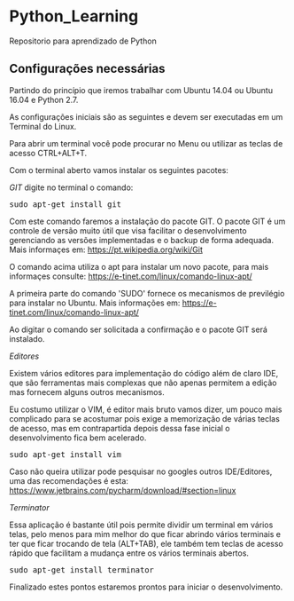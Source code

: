 # Python_Learning
Repositorio para aprendizado de Python

## Configurações necessárias

Partindo do princípio que iremos trabalhar com Ubuntu 14.04 ou Ubuntu 16.04 e Python 2.7.

As configurações iniciais são as seguintes e devem ser executadas em um Terminal do Linux.

Para abrir um terminal você pode procurar no Menu ou utilizar as teclas de acesso CTRL+ALT+T.

Com o terminal aberto vamos instalar os seguintes pacotes:

*GIT*
digite no terminal o comando:

<pre>
sudo apt-get install git
</pre>

Com este comando faremos a instalação do pacote GIT. O pacote GIT é um controle de versão muito útil que visa facilitar o desenvolvimento gerenciando as versões implementadas e o backup de forma adequada. 
Mais informaçes em: https://pt.wikipedia.org/wiki/Git

O comando acima utiliza o apt para instalar um novo pacote, para mais informaçes consulte: https://e-tinet.com/linux/comando-linux-apt/

A primeira parte do comando 'SUDO' fornece os mecanismos de previlégio para instalar no Ubuntu. Mais informações em: https://e-tinet.com/linux/comando-linux-apt/

Ao digitar o comando ser solicitada a confirmação e o pacote GIT será instalado.

*Editores*

Existem vários editores para implementação do código além de claro IDE, que são ferramentas mais complexas que não apenas permitem a edição mas fornecem alguns outros mecanismos.

Eu costumo utilizar o VIM, é editor mais bruto vamos dizer, um pouco mais complicado para se acostumar pois exige a memorização de várias teclas de acesso, mas em contrapartida depois dessa fase inicial o desenvolvimento fica bem acelerado.

<pre>
sudo apt-get install vim
</pre>

Caso não queira utilizar pode pesquisar no googles outros IDE/Editores, uma das recomendações é esta:
https://www.jetbrains.com/pycharm/download/#section=linux

*Terminator*

Essa aplicação é bastante útil pois permite dividir um terminal em vários telas, pelo menos para mim melhor do que ficar abrindo vários terminais e ter que ficar trocando de tela (ALT+TAB), ele também tem teclas de acesso rápido que facilitam a mudança entre os vários terminais abertos.

<pre>
sudo apt-get install terminator
</pre>

Finalizado estes pontos estaremos prontos para iniciar o desenvolvimento.
